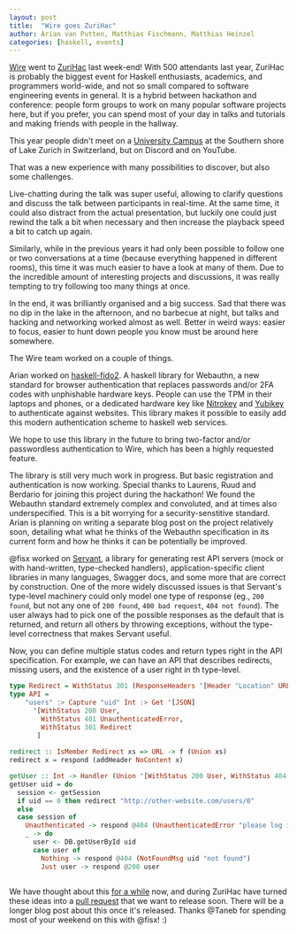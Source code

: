 ```yaml
---
layout: post
title:  "Wire goes ZuriHac"
author: Arian van Putten, Matthias Fischmann, Matthias Heinzel
categories: [haskell, events]
---
```


[Wire](wire.com) went to [ZuriHac](https://zfoh.ch/zurihac2020/) last
week-end!  With 500 attendants last year, ZuriHac is probably the
biggest event for Haskell enthusiasts, academics, and programmers
world-wide, and not so small compared to software engineering events
in general.  It is a hybrid between hackathon and conference: people
form groups to work on many popular software projects here, but if you
prefer, you can spend most of your day in talks and tutorials and
making friends with people in the hallway.

This year people didn't meet on a [University
Campus](https://www.hsr.ch/) at the Southern shore of Lake Zurich in
Switzerland, but on Discord and on YouTube.

That was a new experience with many possibilities to discover, but
also some challenges.

Live-chatting during the talk was super useful, allowing to clarify
questions and discuss the talk between participants in real-time.
At the same time, it could also distract from the actual presentation,
but luckily one could just rewind the talk a bit when necessary and
then increase the playback speed a bit to catch up again.

Similarly, while in the previous years it had only been possible to
follow one or two conversations at a time (because everything happened
in different rooms),
this time it was much easier to have a look at many of them.
Due to the incredible amount of interesting projects and discussions,
it was really tempting to try following too many things at once.

In the end, it was brilliantly organised and a big success.  Sad that
there was no dip in the lake in the afternoon, and no barbecue at
night, but talks and hacking and networking worked almost as well.
Better in weird ways: easier to focus, easier to hunt down people you
know must be around here somewhere.

The Wire team worked on a couple of things.

Arian worked on [haskell-fido2](http://github.com/arianvp/haskell-fido2).
A haskell library for Webauthn, a new standard for browser authentication
that replaces passwords and/or 2FA codes with unphishable hardware keys.
People can use the TPM in their laptops and phones, or a dedicated hardware
key like [Nitrokey](https://nitrokey.com) and [Yubikey](https://www.yubico.com)
to authenticate against websites. This library makes it possible to easily
add this modern authentication scheme to haskell web services.

We hope to use this library in the future to bring two-factor and/or passwordless
authentication to Wire, which has been a highly requested feature.

The library is still very much work in progress. But basic registration
and authentication is now working. Special thanks to Laurens, Ruud and Berdario
for joining this project during the hackathon! We found the Webauthn
standard extremely complex and convoluted, and at times also underspecified.
This is a bit worrying for a security-senstitive standard. Arian is planning
on writing a separate blog post on the project relatively soon, detailing
what what he thinks of the Webauthn specification in its current form
and how he thinks it can be potentially be improved.

@fisx worked on [Servant](https://github.com/haskell-servant/servant), a library for
generating rest API servers (mock or with hand-written, type-checked
handlers), application-specific client libraries in many languages,
Swagger docs, and some more that are correct by construction.  One of
the more widely discussed issues is that Servant's type-level
machinery could only model one type of response (eg., `200 found`, but
not any one of `200 found`, `400 bad request`, `404 not found`).  The
user always had to pick one of the possible responses as the default
that is returned, and return all others by throwing exceptions,
without the type-level correctness that makes Servant useful.

Now, you can define multiple status codes and return types right in the API specification.
For example, we can have an API that describes redirects, missing users, and the existence
of a user right in th type-level.
```haskell
type Redirect = WithStatus 301 (ResponseHeaders '[Header "Location" URL] NoContent)
type API =
    "users" :> Capture "uid" Int :> Get '[JSON] 
      '[WithStatus 200 User, 
        WithStatus 401 UnauthenticatedError,
        WithStatus 301 Redirect
       ]
 
redirect :: IsMember Redirect xs => URL -> f (Union xs)
redirect x = respond (addHeader NoContent x)

getUser :: Int -> Handler (Union '[WithStatus 200 User, WithStatus 404 NotFoundMsg, Redirect])
getUser uid = do
  session <- getSession
  if uid == 0 then redirect "http://other-website.com/users/0"
  else
  case session of
    Unauthenticated -> respond @404 (UnauthenticatedError "please log in")
    _ -> do
      user <- DB.getUserById uid
      case user of
        Nothing -> respond @404 (NotFoundMsg uid "not found")
        Just user -> respond @200 user
   

```

We have thought about this [for a
while](https://github.com/wireapp/servant-uverb) now, and during
ZuriHac have turned these ideas into a [pull
request](https://github.com/haskell-servant/servant/pull/1314) that we
want to release soon.  There will be a longer blog post about this
once it's released.  Thanks @Taneb for spending most of your weekend
on this with @fisx!  :)
